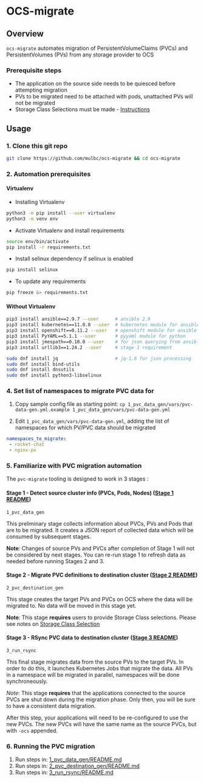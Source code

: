 # OCS-migrate

## Overview

`ocs-migrate` automates migration of PersistentVolumeClaims (PVCs) and PersistentVolumes (PVs) from any storage provider to OCS

### Prerequisite steps

* The application on the source side needs to be quiesced before attempting migration
* PVs to be migrated need to be attached with pods, unattached PVs will not be migrated
* Storage Class Selections must be made - [Instructions](./docs/sc-selection.md)

## Usage

### 1. Clone this git repo

```bash
git clone https://github.com/mulbc/ocs-migrate && cd ocs-migrate
```

### 2. Automation prerequisites

#### Virtualenv

* Installing Virtualenv

```bash
python3 -m pip install --user virtualenv
python3 -m venv env
```

* Activate Virtualenv and install requirements

```bash
source env/bin/activate
pip install -r requirements.txt
```

* Install selinux dependency if selinux is enabled

```bash
pip install selinux
```

* To update any requirements

```bash
pip freeze &> requirements.txt
```

#### Without Virtualenv

```bash
pip3 install ansible==2.9.7 --user      # ansible 2.9
pip3 install kubernetes==11.0.0 --user  # kubernetes module for ansible
pip3 install openshift==0.11.2 --user   # openshift module for ansible
pip3 install PyYAML==5.1.1 --user       # pyyaml module for python
pip3 install jmespath==0.10.0 --user    # for json querying from ansible
pip3 install urllib3==1.24.2 --user     # stage 1 requirement

sudo dnf install jq                     # jq-1.6 for json processing
sudo dnf install bind-utils
sudo dnf install dnsutils
sudo dnf install python3-libselinux
```

### 4. Set list of namespaces to migrate PVC data for

1. Copy sample config file as starting point: `cp 1_pvc_data_gen/vars/pvc-data-gen.yml.example 1_pvc_data_gen/vars/pvc-data-gen.yml`

1. Edit `1_pvc_data_gen/vars/pvc-data-gen.yml`, adding the list of namespaces for which PV/PVC data should be migrated

```yaml
namespaces_to_migrate:
 - rocket-chat
 - nginx-pv
```

### 5. Familiarize with PVC migration automation

The `pvc-migrate` tooling is designed to work in 3 stages :

#### Stage 1 - Detect source cluster info (PVCs, Pods, Nodes) ([Stage 1 README](1_pvc_data_gen))

`1_pvc_data_gen`

This preliminary stage collects information about PVCs, PVs and Pods that are to be migrated. It creates a JSON report of collected data which will be consumed by subsequent stages.

**Note**: Changes of source PVs and PVCs after completion of Stage 1 will not be considered by next stages. You can re-run stage 1 to refresh data as needed before running Stages 2 and 3.

#### Stage 2 - Migrate PVC definitions to destination cluster ([Stage 2 README](2_pvc_destination_gen))

`2_pvc_destination_gen`

This stage creates the target PVs and PVCs on OCS where the data will be migrated to. No data will be moved in this stage yet.

**Note**: This stage __requires__ users to provide Storage Class selections. Please see notes on [Storage Class Selection](./docs/sc-selection.md)

#### Stage 3 - RSync PVC data to destination cluster ([Stage 3 README](3_run_rsync))

`3_run_rsync`

This final stage migrates data from the source PVs to the target PVs. In order to do this, it launches Kubernetes Jobs that migrate the data.
All PVs in a namespace will be migrated in parallel, namespaces will be done synchroneously.

*Note*: This stage __requires__ that the applications connected to the source PVCs are shut down during the migration phase. Only then, you will be sure to have a consistent data migration.

After this step, your applications will need to be re-configured to use the new PVCs. The new PVCs will have the same name as the source PVCs, but with `-ocs` appended.

### 6. Running the PVC migration

1. Run steps in: [1_pvc_data_gen/README.md](1_pvc_data_gen)
1. Run steps in: [2_pvc_destination_gen/README.md](2_pvc_destination_gen)
1. Run steps in: [3_run_rsync/README.md](3_run_rsync)
